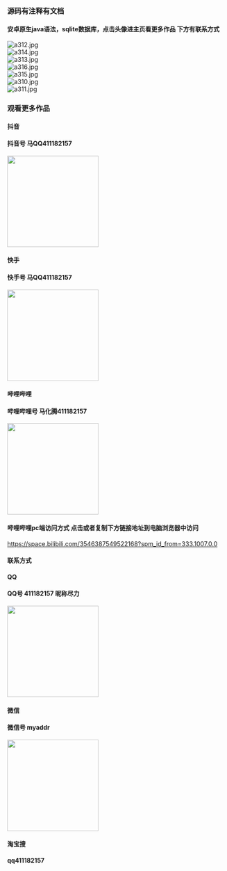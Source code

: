 ### 源码有注释有文档

#### 安卓原生java语法，sqlite数据库，点击头像进主页看更多作品 下方有联系方式
 <img src='https://img.alicdn.com/imgextra/i4/1658540494/O1CN01bTXvbJ1FWIa9uy1UE_!!1658540494.jpg' alt='a312.jpg' /></br> 
 <img src='https://img.alicdn.com/imgextra/i3/1658540494/O1CN019uyVtH1FWIa8u3Vkj_!!1658540494.jpg' alt='a314.jpg' /></br> 
 <img src='https://img.alicdn.com/imgextra/i4/1658540494/O1CN014XO0w01FWIaHMvD2i_!!1658540494.jpg' alt='a313.jpg' /></br> 
 <img src='https://img.alicdn.com/imgextra/i1/1658540494/O1CN01oLPSDv1FWIa4KMddo_!!1658540494.jpg' alt='a316.jpg' /></br> 
 <img src='https://img.alicdn.com/imgextra/i1/1658540494/O1CN01oeEZc01FWIaAOMBdG_!!1658540494.jpg' alt='a315.jpg' /></br> 
 <img src='https://img.alicdn.com/imgextra/i1/1658540494/O1CN01dLrjrU1FWIa8u4BKI_!!1658540494.jpg' alt='a310.jpg' /></br> 
 <img src='https://img.alicdn.com/imgextra/i3/1658540494/O1CN01ddIoIG1FWIaD3VwMU_!!1658540494.jpg' alt='a311.jpg' /></br>
### 观看更多作品

#### 抖音
#### 抖音号  马QQ411182157
<img src="https://gitee.com/QQ411182157/mingpian/raw/master/douyin.png" width="210px">

#### 快手
#### 快手号  马QQ411182157

<img src="https://gitee.com/QQ411182157/mingpian/raw/master/kuaishou.jpg" width="210px">

#### 哔哩哔哩
#### 哔哩哔哩号  马化腾411182157

<img src="https://gitee.com/QQ411182157/mingpian/raw/master/bili.png" width="210px">

#### 哔哩哔哩pc端访问方式 点击或者复制下方链接地址到电脑浏览器中访问

https://space.bilibili.com/3546387549522168?spm_id_from=333.1007.0.0


#### 联系方式
#### QQ
#### QQ号 411182157 昵称尽力

<img src="https://gitee.com/QQ411182157/mingpian/raw/master/qq.jpg" width="210px">

#### 微信
#### 微信号 myaddr

<img src="https://gitee.com/QQ411182157/mingpian/raw/master/weixin.png" width="210px">

#### 淘宝搜
#### qq411182157
